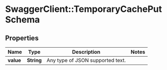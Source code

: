 # SwaggerClient::TemporaryCachePutSchema

## Properties
Name | Type | Description | Notes
------------ | ------------- | ------------- | -------------
**value** | **String** | Any type of JSON supported text. | 

